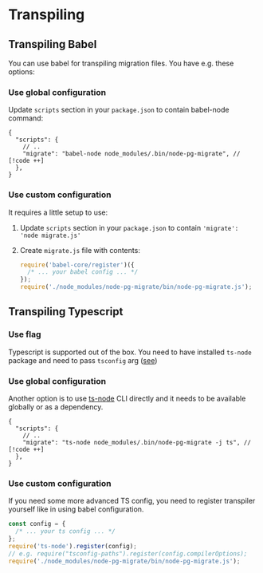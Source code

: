 # Transpiling

## Transpiling Babel

You can use babel for transpiling migration files. You have e.g. these options:

### Use global configuration

Update `scripts` section in your `package.json` to contain babel-node command:

```jsonc
{
  "scripts": {
    // ..
    "migrate": "babel-node node_modules/.bin/node-pg-migrate", // [!code ++]
  },
}
```

### Use custom configuration

It requires a little setup to use:

1. Update `scripts` section in your `package.json` to contain `'migrate': 'node migrate.js'`
2. Create `migrate.js` file with contents:

   ```js
   require('babel-core/register')({
     /* ... your babel config ... */
   });
   require('./node_modules/node-pg-migrate/bin/node-pg-migrate.js');
   ```

## Transpiling Typescript

### Use flag

Typescript is supported out of the box. You need to have installed `ts-node` package and need to pass `tsconfig`
arg ([see](/cli#configuration))

### Use global configuration

Another option is to use [ts-node](https://www.npmjs.com/package/ts-node) CLI directly and it needs to be available
globally or as a dependency.

```jsonc
{
  "scripts": {
    // ..
    "migrate": "ts-node node_modules/.bin/node-pg-migrate -j ts", // [!code ++]
  },
}
```

### Use custom configuration

If you need some more advanced TS config, you need to register transpiler yourself like in using babel configuration.

```js
const config = {
  /* ... your ts config ... */
};
require('ts-node').register(config);
// e.g. require("tsconfig-paths").register(config.compilerOptions);
require('./node_modules/node-pg-migrate/bin/node-pg-migrate.js');
```
